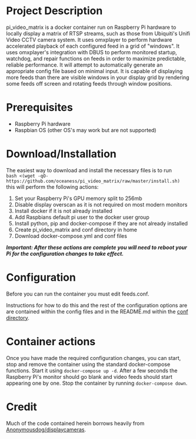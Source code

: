 # Project Description
pi_video_matrix is a docker container run on Raspberry Pi hardware to locally display a matrix of RTSP streams, such as those from Ubiquiti's Unifi Video CCTV camera system. It uses omxplayer to perform hardware accelerated playback of each configured feed in a grid of "windows". It uses omxplayer's integration with DBUS to perform monitored startup, watchdog, and repair functions on feeds in order to maximize predictable, reliable performance. It will attempt to automatically generate an appropriate config file based on minimal input. It is capable of displaying more feeds than there are visible windows in your display grid by rendering some feeds off screen and rotating feeds through window positions.

# Prerequisites
* Raspberry Pi hardware
* Raspbian OS (other OS's may work but are not supported)

# Download/Installation
The easiest way to download and install the necessary files is to run  
`bash <(wget -qO- https://github.com/oceaness/pi_video_matrix/raw/master/install.sh)`  
this will perform the following actions:

1. Set your Raspberry Pi's GPU memory split to 256mb
2. Disable display overscan as it is not required on most modern monitors
3. Install docker if it is not already installed
4. Add Raspbians default pi user to the docker user group
5. Install python, pip and docker-compose if they are not already installed
6. Create pi_video_matrix and conf directory in home
7. Download docker-compose.yml and conf files

**_Important: After these actions are complete you will need to reboot your Pi for the configuration changes to take effect._**

# Configuration
Before you can run the container you must edit feeds.conf.

Instructions for how to do this and the rest of the configuration options are are contained within the config files and in the README.md within the [conf directory](conf).

# Container actions
Once you have made the required configuration changes, you can start, stop and remove the container using the standard docker-compose functions. Start it using `docker-compose up -d`. After a few seconds the Raspberry Pi's monitor should go blank and video feeds should start appearing one by one. Stop the container by running `docker-compose down`.

# Credit
Much of the code contained herein borrows heavily from [Anonymousdog/displaycameras](https://github.com/Anonymousdog/displaycameras).
